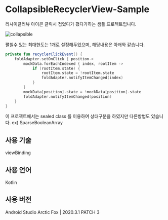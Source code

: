 # CollapsibleRecyclerView-Sample

리사이클러뷰 아이콘 클릭시 접었다가 폈다가하는 샘플 프로젝트입니다.  

![collapsible](https://user-images.githubusercontent.com/8927650/141417675-87257742-4ec1-4679-a9df-53071e1650ca.gif)

펼칠수 있는 최대한도는 1개로 설정해두었으며, 해당내용은 아래와 같습니다.

```kotlin
private fun recyclerClickEvent() {
    foldAdapter.setOnClick { position->
        mockData.forEachIndexed { index, rootItem ->
            if (rootItem.state) {
                rootItem.state = !rootItem.state
                foldAdapter.notifyItemChanged(index)
            }
        }
        mockData[position].state = !mockData[position].state
        foldAdapter.notifyItemChanged(position)
    }
}
```

이 프로젝트에서는 sealed class 를 이용하여 상태구분을 하였지만 다른방법도 있습니다.
ex) SparseBooleanArray  

## 사용 기술
viewBinding

## 사용 언어
Kotlin

## 사용 버전
Android Studio Arctic Fox | 2020.3.1 PATCH 3
